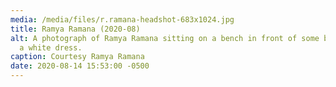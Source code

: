 ```yaml
---
media: /media/files/r.ramana-headshot-683x1024.jpg
title: Ramya Ramana (2020-08)
alt: A photograph of Ramya Ramana sitting on a bench in front of some bamboo, in
  a white dress.
caption: Courtesy Ramya Ramana
date: 2020-08-14 15:53:00 -0500
---
```

